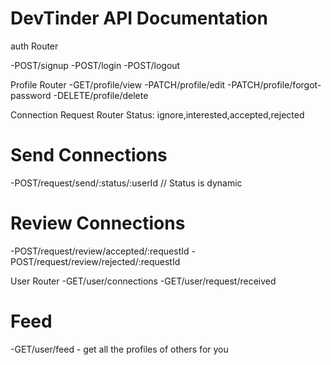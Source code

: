 # DevTinder API Documentation

auth Router

 -POST/signup
 -POST/login
 -POST/logout

Profile Router
 -GET/profile/view
 -PATCH/profile/edit
 -PATCH/profile/forgot-password
 -DELETE/profile/delete

Connection Request Router
 Status: ignore,interested,accepted,rejected
 # Send Connections
 -POST/request/send/:status/:userId         // Status is dynamic
 
 # Review Connections
 -POST/request/review/accepted/:requestId
 -POST/request/review/rejected/:requestId

User Router
 -GET/user/connections
 -GET/user/request/received
 # Feed
 -GET/user/feed - get all the profiles of others for you